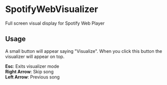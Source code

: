 # SpotifyWebVisualizer

Full screen visual display for Spotify Web Player

## Usage

A small button will appear saying "Visualize". When you click this button the visualizer will appear on top.

<b>Esc</b>: Exits visualizer mode <br>
<b>Right Arrow</b>: Skip song <br>
<b>Left Arrow</b>: Previous song
